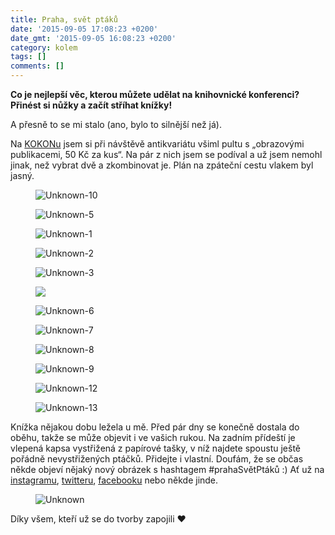 ```yaml
---
title: Praha, svět ptáků
date: '2015-09-05 17:08:23 +0200'
date_gmt: '2015-09-05 16:08:23 +0200'
category: kolem
tags: []
comments: []
---
```

<p><b>Co je nejlepší věc, kterou můžete udělat na knihovnické konferenci? Přinést si nůžky a začít stříhat knížky!</b></p>
<p>A přesně to se mi stalo (ano, bylo to silnější než já). </p>
<p>Na <a href="http://kokonuisk.cz">KOKONu</a> jsem si při návštěvě antikvariátu všiml pultu s „obrazovými publikacemi, 50 Kč za kus“. Na pár z nich jsem se podíval a už jsem nemohl jinak, než vybrat dvě a zkombinovat je. Plán na zpáteční cestu vlakem byl jasný.</p>
<figure><img src="/assets/migrated/wp-uploads/2015/09/Unknown-10.jpeg" alt="Unknown-10"></figure>
<figure><img src="/assets/migrated/wp-uploads/2015/09/Unknown-5.jpeg" alt="Unknown-5"></figure>
<figure><img src="/assets/migrated/wp-uploads/2015/09/Unknown-1.jpeg" alt="Unknown-1"></figure>
<figure><img src="/assets/migrated/wp-uploads/2015/09/Unknown-2.jpeg" alt="Unknown-2"></figure>
<figure><img src="/assets/migrated/wp-uploads/2015/09/Unknown-3.jpeg" alt="Unknown-3"></figure>
<figure><img src="/assets/migrated/wp-uploads/2015/09/11375768_1506643059627009_545941_n.jpg"></figure>
<figure><img src="/assets/migrated/wp-uploads/2015/09/Unknown-6.jpeg" alt="Unknown-6"></figure>
<figure><img src="/assets/migrated/wp-uploads/2015/09/Unknown-7.jpeg" alt="Unknown-7"></figure>
<figure><img src="/assets/migrated/wp-uploads/2015/09/Unknown-8.jpeg" alt="Unknown-8"></figure>
<figure><img src="/assets/migrated/wp-uploads/2015/09/Unknown-9.jpeg" alt="Unknown-9"></figure>
<figure><img src="/assets/migrated/wp-uploads/2015/09/Unknown-12.jpeg" alt="Unknown-12"></figure>
<figure><img src="/assets/migrated/wp-uploads/2015/09/Unknown-14.jpeg" alt="Unknown-13"></figure>
<p>Knížka nějakou dobu ležela u mě. Před pár dny se konečně dostala do oběhu, takže se může objevit i ve vašich rukou. Na zadním přídeští je vlepená kapsa vystřižená z&nbsp;papírové tašky, v níž najdete spoustu ještě pořádně nevystřižených ptáčků. Přidejte i vlastní. Doufám, že se občas někde objeví nějaký nový obrázek s hashtagem #prahaSvětPtáků :) Ať už na <a href="https://instagram.com/explore/tags/prahasvětptáků/" target="_blank">instagramu</a>, <a href="https://twitter.com/search?f=tweets&q=%23prahaSvětPtáků" target="_blank">twitteru</a>, <a href="https://www.facebook.com/search/str/%23prahaSvětPtáků/keywords_top" target="_blank">facebooku</a> nebo někde jinde.</p>
<figure><img src="/assets/migrated/wp-uploads/2015/09/Unknown.jpeg" alt="Unknown"></figure>
<p>Díky všem, kteří už se do tvorby zapojili &hearts;</p>
